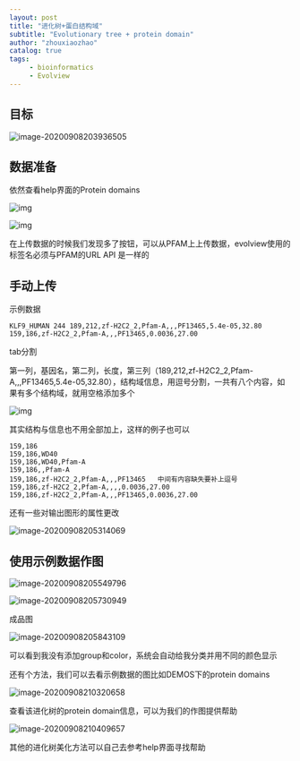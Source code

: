 ```yaml
---
layout: post
title: "进化树+蛋白结构域"
subtitle: "Evolutionary tree + protein domain"
author: "zhouxiaozhao"
catalog: true
tags:
     - bioinformatics
     - Evolview
---
```


## 目标

![image-20200908203936505](/img/posts/2020.8.30/image-20200908203936505.png)

## 数据准备

依然查看help界面的Protein domains

![img](/img/posts/2020.8.30/DatasetProteinDomain_proteindomain_toolbar.png)

![img](/img/posts/2020.8.30/DatasetProteinDomain_proteindomain_popup.png)

在上传数据的时候我们发现多了按钮，可以从PFAM上上传数据，evolview使用的标签名必须与PFAM的URL API 是一样的

## 手动上传

示例数据

```
KLF9_HUMAN 244 189,212,zf-H2C2_2,Pfam-A,,,PF13465,5.4e-05,32.80 159,186,zf-H2C2_2,Pfam-A,,,PF13465,0.0036,27.00
```

tab分割

第一列，基因名，第二列，长度，第三列（189,212,zf-H2C2_2,Pfam-A,,,PF13465,5.4e-05,32.80），结构域信息，用逗号分割，一共有八个内容，如果有多个结构域，就用空格添加多个

![img](/img/posts/2020.8.30/DatasetProteinDomain_proteindomain_domainstructure.png)

其实结构与信息也不用全部加上，这样的例子也可以

```
159,186
159,186,WD40
159,186,WD40,Pfam-A
159,186,,Pfam-A
159,186,zf-H2C2_2,Pfam-A,,,PF13465   中间有内容缺失要补上逗号
159,186,zf-H2C2_2,Pfam-A,,,,0.0036,27.00
159,186,zf-H2C2_2,Pfam-A,,,PF13465,0.0036,27.00
```

还有一些对输出图形的属性更改

![image-20200908205314069](/img/posts/2020.8.30/image-20200908205314069.png)

## 使用示例数据作图

![image-20200908205549796](/img/posts/2020.8.30/image-20200908205549796.png)

![image-20200908205730949](/img/posts/2020.8.30/image-20200908205730949.png)

成品图

![image-20200908205843109](/img/posts/2020.8.30/image-20200908205843109.png)

可以看到我没有添加group和color，系统会自动给我分类并用不同的颜色显示

还有个方法，我们可以去看示例数据的图比如DEMOS下的protein domains

![image-20200908210320658](/img/posts/2020.8.30/image-20200908210320658.png)

查看该进化树的protein domain信息，可以为我们的作图提供帮助

![image-20200908210409657](/img/posts/2020.8.30/image-20200908210409657.png)

其他的进化树美化方法可以自己去参考help界面寻找帮助